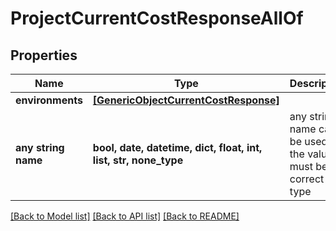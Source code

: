 # ProjectCurrentCostResponseAllOf


## Properties
Name | Type | Description | Notes
------------ | ------------- | ------------- | -------------
**environments** | [**[GenericObjectCurrentCostResponse]**](GenericObjectCurrentCostResponse.md) |  | [optional] 
**any string name** | **bool, date, datetime, dict, float, int, list, str, none_type** | any string name can be used but the value must be the correct type | [optional]

[[Back to Model list]](../README.md#documentation-for-models) [[Back to API list]](../README.md#documentation-for-api-endpoints) [[Back to README]](../README.md)


